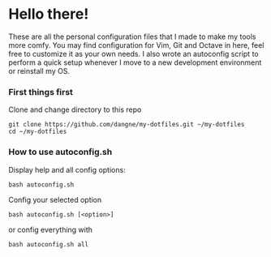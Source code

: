 # Hello there!

These are all the personal configuration files that I made to make my tools more comfy. You may find configuration for Vim, Git and Octave in here, feel free to customize it as your own needs. I also wrote an autoconfig script to perform a quick setup whenever I move to a new development environment or reinstall my OS.



### First things first

Clone and change directory to this repo

```
git clone https://github.com/dangne/my-dotfiles.git ~/my-dotfiles
cd ~/my-dotfiles
```



### How to use autoconfig.sh

Display help and all config options:

```
bash autoconfig.sh
```

Config your selected option

```
bash autoconfig.sh [<option>]
```

or config everything with

```
bash autoconfig.sh all
```
